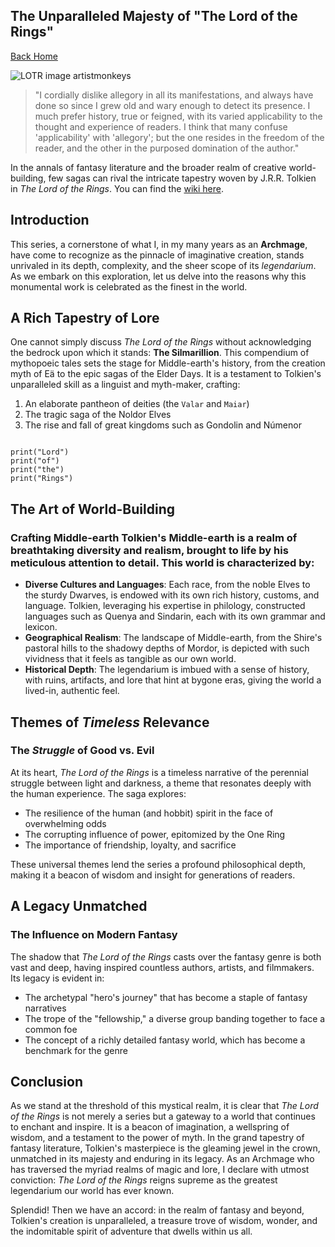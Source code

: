 <!DOCTYPE html>
<html>

<head>
    <meta charset="utf-8">
    <meta name="viewport" content="width=device-width, initial-scale=1">
    <title> The Unparalleled Majesty of "The Lord of the Rings" </title>
    <link href="/index.css" rel="stylesheet">
</head>

<body>
    <article>
        <div><h1>The Unparalleled Majesty of "The Lord of the Rings"</h1><p><a href="/">Back Home</a></p><p><img src="/images/rivendell.png" alt="LOTR image artistmonkeys"></img></p><blockquote>"I cordially dislike allegory in all its manifestations, and always have done so since I grew old and wary enough to detect its presence. I much prefer history, true or feigned, with its varied applicability to the thought and experience of readers. I think that many confuse 'applicability' with 'allegory'; but the one resides in the freedom of the reader, and the other in the purposed domination of the author."</blockquote><p>In the annals of fantasy literature and the broader realm of creative world-building, few sagas can rival the intricate tapestry woven by J.R.R. Tolkien in <i>The Lord of the Rings</i>. You can find the <a href="https://lotr.fandom.com/wiki/Main_Page">wiki here</a>.</p><h2>Introduction</h2><p>This series, a cornerstone of what I, in my many years as an <b>Archmage</b>, have come to recognize as the pinnacle of imaginative creation, stands unrivaled in its depth, complexity, and the sheer scope of its <i>legendarium</i>. As we embark on this exploration, let us delve into the reasons why this monumental work is celebrated as the finest in the world.</p><h2>A Rich Tapestry of Lore</h2><p>One cannot simply discuss <i>The Lord of the Rings</i> without acknowledging the bedrock upon which it stands: <b>The Silmarillion</b>. This compendium of mythopoeic tales sets the stage for Middle-earth's history, from the creation myth of Eä to the epic sagas of the Elder Days. It is a testament to Tolkien's unparalleled skill as a linguist and myth-maker, crafting:</p><ol><li>An elaborate pantheon of deities (the <code>Valar</code> and <code>Maiar</code>)</li><li>The tragic saga of the Noldor Elves</li><li>The rise and fall of great kingdoms such as Gondolin and Númenor</li></ol><pre><code>
print("Lord")
print("of")
print("the")
print("Rings")
</code></pre><h2>The Art of <b>World-Building</b></h2><h3>Crafting Middle-earth
Tolkien's Middle-earth is a realm of breathtaking diversity and realism, brought to life by his meticulous attention to detail. This world is characterized by:</h3><ul><li><b>Diverse Cultures and Languages</b>: Each race, from the noble Elves to the sturdy Dwarves, is endowed with its own rich history, customs, and language. Tolkien, leveraging his expertise in philology, constructed languages such as Quenya and Sindarin, each with its own grammar and lexicon.</li><li><b>Geographical Realism</b>: The landscape of Middle-earth, from the Shire's pastoral hills to the shadowy depths of Mordor, is depicted with such vividness that it feels as tangible as our own world.</li><li><b>Historical Depth</b>: The legendarium is imbued with a sense of history, with ruins, artifacts, and lore that hint at bygone eras, giving the world a lived-in, authentic feel.</li></ul><h2>Themes of <i>Timeless</i> Relevance</h2><h3>The <i>Struggle</i> of Good vs. Evil</h3><p>At its heart, <i>The Lord of the Rings</i> is a timeless narrative of the perennial struggle between light and darkness, a theme that resonates deeply with the human experience. The saga explores:</p><ul><li>The resilience of the human (and hobbit) spirit in the face of overwhelming odds</li><li>The corrupting influence of power, epitomized by the One Ring</li><li>The importance of friendship, loyalty, and sacrifice</li></ul><p>These universal themes lend the series a profound philosophical depth, making it a beacon of wisdom and insight for generations of readers.</p><h2>A Legacy <b>Unmatched</b></h2><h3>The Influence on Modern Fantasy</h3><p>The shadow that <i>The Lord of the Rings</i> casts over the fantasy genre is both vast and deep, having inspired countless authors, artists, and filmmakers. Its legacy is evident in:</p><ul><li>The archetypal "hero's journey" that has become a staple of fantasy narratives</li><li>The trope of the "fellowship," a diverse group banding together to face a common foe</li><li>The concept of a richly detailed fantasy world, which has become a benchmark for the genre</li></ul><h2>Conclusion</h2><p>As we stand at the threshold of this mystical realm, it is clear that <i>The Lord of the Rings</i> is not merely a series but a gateway to a world that continues to enchant and inspire. It is a beacon of imagination, a wellspring of wisdom, and a testament to the power of myth. In the grand tapestry of fantasy literature, Tolkien's masterpiece is the gleaming jewel in the crown, unmatched in its majesty and enduring in its legacy. As an Archmage who has traversed the myriad realms of magic and lore, I declare with utmost conviction: <i>The Lord of the Rings</i> reigns supreme as the greatest legendarium our world has ever known.</p><p>Splendid! Then we have an accord: in the realm of fantasy and beyond, Tolkien's creation is unparalleled, a treasure trove of wisdom, wonder, and the indomitable spirit of adventure that dwells within us all.</p></div>
    </article>
</body>

</html>

